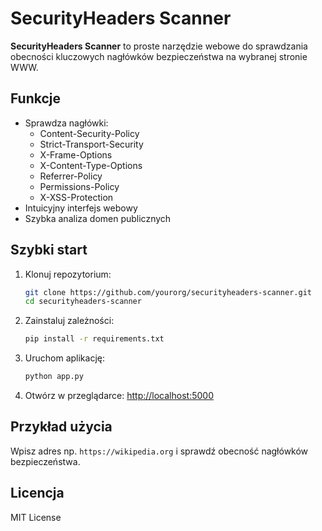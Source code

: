 # SecurityHeaders Scanner

**SecurityHeaders Scanner** to proste narzędzie webowe do sprawdzania obecności kluczowych nagłówków bezpieczeństwa na wybranej stronie WWW.

## Funkcje

- Sprawdza nagłówki:
    - Content-Security-Policy
    - Strict-Transport-Security
    - X-Frame-Options
    - X-Content-Type-Options
    - Referrer-Policy
    - Permissions-Policy
    - X-XSS-Protection
- Intuicyjny interfejs webowy
- Szybka analiza domen publicznych

## Szybki start

1. Klonuj repozytorium:
    ```sh
    git clone https://github.com/yourorg/securityheaders-scanner.git
    cd securityheaders-scanner
    ```

2. Zainstaluj zależności:
    ```sh
    pip install -r requirements.txt
    ```

3. Uruchom aplikację:
    ```sh
    python app.py
    ```

4. Otwórz w przeglądarce: [http://localhost:5000](http://localhost:5000)

## Przykład użycia

Wpisz adres np. `https://wikipedia.org` i sprawdź obecność nagłówków bezpieczeństwa.

## Licencja

MIT License
